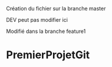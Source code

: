 
Création du fichier sur la branche master

DEV peut pas modifier ici

Modifié dans la branche feature1

# PremierProjetGit

